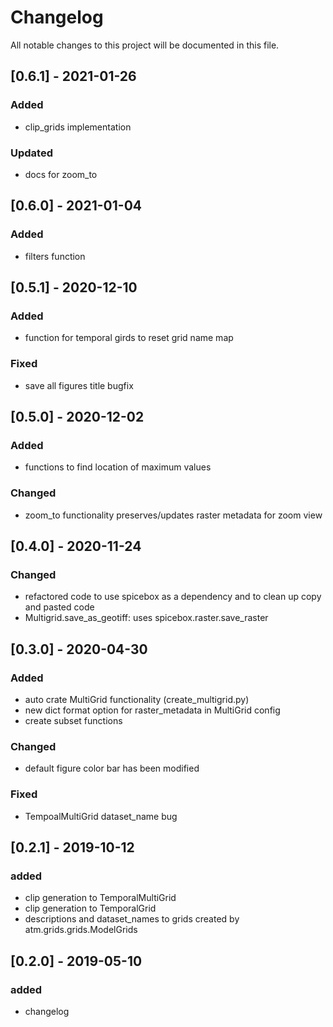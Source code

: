 # Changelog
All notable changes to this project will be documented in this file.

## [0.6.1] - 2021-01-26
### Added
- clip_grids implementation

### Updated
- docs for zoom_to


## [0.6.0] - 2021-01-04
### Added
- filters function

## [0.5.1] - 2020-12-10
### Added
- function for temporal girds to reset grid name map

### Fixed
- save all figures title bugfix

## [0.5.0] - 2020-12-02
### Added
- functions to find location of maximum values

### Changed
- zoom_to functionality preserves/updates raster metadata for zoom view

## [0.4.0] - 2020-11-24
### Changed
- refactored code to use spicebox as a dependency  and to clean up copy and 
  pasted code
- Multigrid.save_as_geotiff: uses spicebox.raster.save_raster 

## [0.3.0] - 2020-04-30
### Added
- auto crate MultiGrid functionality (create_multigrid.py)
- new dict format option for raster_metadata in MultiGrid config
- create subset functions
### Changed
- default figure color bar has been modified
### Fixed
- TempoalMultiGrid dataset_name bug

## [0.2.1] - 2019-10-12
### added 
- clip generation to TemporalMultiGrid
- clip generation to TemporalGrid
- descriptions and dataset_names to grids created by atm.grids.grids.ModelGrids


## [0.2.0] - 2019-05-10
### added
- changelog
